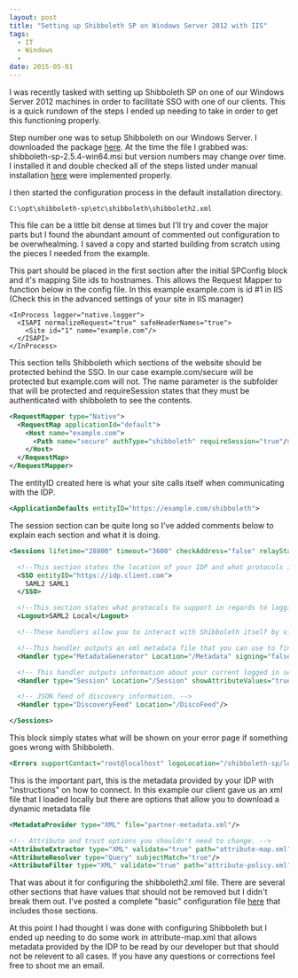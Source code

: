 ```yaml
---
layout: post
title: "Setting up Shibboleth SP on Windows Server 2012 with IIS"
tags:
  - IT
  - Windows
  - 
date: 2015-05-01
---
```


I was recently tasked with setting up Shibboleth SP on one of our Windows Server 2012 machines in order to facilitate SSO with one of our clients. This is a quick rundown of the steps I ended up needing to take in order to get this functioning properly.

Step number one was to setup Shibboleth on our Windows Server. I downloaded the package [here](http://shibboleth.net/downloads/service-provider/latest/win64/). At the time the file I grabbed was: shibboleth-sp-2.5.4-win64.msi but version numbers may change over time. I installed it and double checked all of the steps listed under manual installation [here](https://wiki.shibboleth.net/confluence/display/SHIB2/NativeSPWindowsIIS7Installer) were implemented properly.

I then started the configuration process in the default installation directory.

```
C:\opt\shibboleth-sp\etc\shibboleth\shibboleth2.xml 
```

This file can be a little bit dense at times but I'll try and cover the major parts but I found the abundant amount of commented out configuration to be overwhealming. I saved a copy and started building from scratch using the pieces I needed from the example.


This part should be placed in the first section after the initial SPConfig block and it's mapping Site ids to hostnames. This allows the Request Mapper to function below in the config file. In this example example.com is id #1 in IIS (Check this in the advanced settings of your site in IIS manager)

    <InProcess logger="native.logger">
      <ISAPI normalizeRequest="true" safeHeaderNames="true">
        <Site id="1" name="example.com"/>
      </ISAPI>
    </InProcess>

This section tells Shibboleth which sections of the website should be protected behind the SSO. In our case example.com/secure will be protected but example.com will not. The name parameter is the subfolder that will be protected and requireSession states that they must be authenticated with shibboleth to see the contents.

```xml
<RequestMapper type="Native">
  <RequestMap applicationId="default">
    <Host name="example.com">
      <Path name="secure" authType="shibboleth" requireSession="true"/>
    </Host>
  </RequestMap>
</RequestMapper>
```

The entityID created here is what your site calls itself when communicating with the IDP.

```xml
<ApplicationDefaults entityID="https://example.com/shibboleth">
```


The session section can be quite long so I've added comments below to explain each section and what it is doing.

```xml
<Sessions lifetime="28800" timeout="3600" checkAddress="false" relayState="ss:mem" handlerSSL="true">

  <!--This section states the location of your IDP and what protocols it should support-->
  <SSO entityID="https://idp.client.com">
    SAML2 SAML1
  </SSO>

  <!--This section states what protocols to support in regards to logging out-->
  <Logout>SAML2 Local</Logout>

  <!--These handlers allow you to interact with Shibboleth itself by visiting a url (In our case example.com/Shibboleth.sso/Location)-->

  <!--This handler outputs an xml metadata file that you can use to find information about your shibboleth install and information you will be required to provide the IDP-->
  <Handler type="MetadataGenerator" Location="/Metadata" signing="false"/>

  <!-- This handler outputs information about your current logged in session -->
  <Handler type="Session" Location="/Session" showAttributeValues="true"/>

  <!-- JSON feed of discovery information. -->
  <Handler type="DiscoveryFeed" Location="/DiscoFeed"/>

</Sessions>
```

This block simply states what will be shown on your error page if something goes wrong with Shibboleth.

```xml
<Errors supportContact="root@localhost" logoLocation="/shibboleth-sp/logo.jpg" styleSheet="/shibboleth-sp/main.css"/>
```

This is the important part, this is the metadata provided by your IDP with "instructions" on how to connect. In this example our client gave us an xml file that I loaded locally but there are options that allow you to download a dynamic metadata file

```xml
<MetadataProvider type="XML" file="partner-metadata.xml"/>

<!-- Attribute and trust options you shouldn't need to change. -->
<AttributeExtractor type="XML" validate="true" path="attribute-map.xml"/>
<AttributeResolver type="Query" subjectMatch="true"/>
<AttributeFilter type="XML" validate="true" path="attribute-policy.xml"/>
```

That was about it for configuring the shibboleth2.xml file. There are several other sections that have values that should not be removed but I didn't break them out. I've posted a complete "basic" configuration file [here](http://mruszczyk.github.io/files/shibboleth2.xml) that includes those sections.

At this point I had thought I was done with configuring Shibboleth but I ended up needing to do some work in attribute-map.xml that allows metadata provided by the IDP to be read by our developer but that should not be relevent to all cases. If you have any questions or corrections feel free to shoot me an email.
